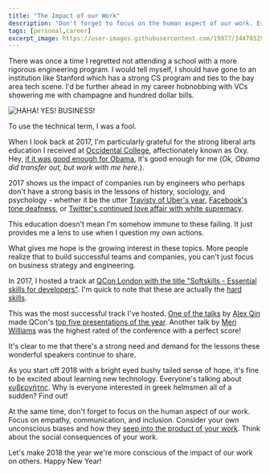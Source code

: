 ```yaml
---
title: "The Impact of our Work"
description: "Don't forget to focus on the human aspect of our work. Especially the unintended impact our work may have on others and society."
tags: [personal,career]
excerpt_image: https://user-images.githubusercontent.com/19977/34470329-01e954f4-eee4-11e7-9c3b-acea657e464f.png
---
```


There was once a time I regretted not attending a school with a more rigorous engineering program. I would tell myself, I should have gone to an institution like Stanford which has a strong CS program and ties to the bay area tech scene. I'd be further ahead in my career hobnobbing with VCs showering me with champagne and hundred dollar bills.

![HAHA! YES! BUSINESS!](https://user-images.githubusercontent.com/19977/34470329-01e954f4-eee4-11e7-9c3b-acea657e464f.png)

To use the technical term, I was a fool.

When I look back at 2017, I'm particularly grateful for the strong liberal arts education I received at [Occidental College](https://oxy.edu), affectionately known as Oxy. Hey, [if it was good enough for Obama](https://obamascholars.oxy.edu/obama-oxy), it's good enough for me (_Ok, Obama did transfer out, but work with me here._).

2017 shows us the impact of companies run by engineers who perhaps don't have a strong basis in the lessons of history, sociology, and psychology - whether it be the utter [Travisty of Uber's year](https://thenextweb.com/tech/2017/12/28/ubers-terrible-horrible-no-good-bad-year/), [Facebook's tone deafness](http://www.chicagotribune.com/news/nationworld/ct-facebook-puerto-rico-20171011-story.html), or [Twitter's continued love affair with white supremacy](https://www.damemagazine.com/2017/10/19/twitter-and-white-supremacy-love-story/).

This education doesn't mean I'm somehow immune to these failing. It just provides me a lens to use when I question my own actions.

What gives me hope is the growing interest in these topics. More people realize that to build successful teams and companies, you can't just focus on business strategy and engineering.

In 2017, I hosted a track at [QCon London with the title "Softskills - Essential skills for developers"](https://qconlondon.com/london-2017/london-2017/track/softskills-essential-skills-developers.html). I'm quick to note that these are actually the [hard skills](https://haacked.com/archive/2016/10/12/the-hard-skills/).

This was the most successful track I've hosted. [One of the talks](https://qconlondon.com/london-2017/london-2017/track/softskills-essential-skills-developers.html) by [Alex Qin](http://alexq.in/) made QCon's [top five presentations of the year](https://twitter.com/InfoQ/status/946473343254974467). Another talk by [Meri Williams](http://blog.geekmanager.co.uk/) was the highest rated of the conference with a perfect score!

It's clear to me that there's a strong need and demand for the lessons these wonderful speakers continue to share.

As you start off 2018 with a bright eyed bushy tailed sense of hope, it's fine to be excited about learning new technology. Everyone's talking about [κυβερνήτης](https://kubernetes.io/). Why is everyone interested in greek helmsmen all of a sudden? Find out!

At the same time, don't forget to focus on the human aspect of our work. Focus on empathy, communication, and inclusion. Consider your own unconscious biases and how they [seep into the product of your work](https://www.youtube.com/watch?v=DrybkPOPZUQ). Think about the social consequences of your work.

Let's make 2018 the year we're more conscious of the impact of our work on others. Happy New Year!
